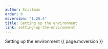 ```yaml
---
author: Scillman
order: 0
mcversion: "1.20.4"
title: Setting up the environment
link: setting-up-the-environment
---
```

Setting up the environment {{ page.mcversion }}
